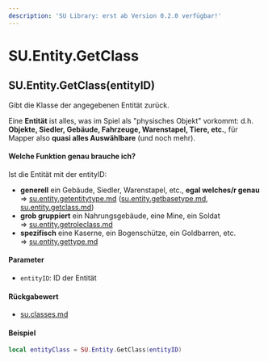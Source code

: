 ```yaml
---
description: 'SU Library: erst ab Version 0.2.0 verfügbar!'
---
```


# SU.Entity.GetClass

## SU.Entity.GetClass(entityID)

Gibt die Klasse der angegebenen Entität zurück.

Eine **Entität** ist alles, was im Spiel als "physisches Objekt" vorkommt: d.h. **Objekte, Siedler, Gebäude, Fahrzeuge, Warenstapel, Tiere, etc.**, für Mapper also **quasi alles Auswählbare** (und noch mehr).



#### Welche Funktion genau brauche ich?

Ist die Entität mit der entityID:

* **generell** ein Gebäude, Siedler, Warenstapel, etc., **egal welches/r genau**\
  ⇒ [su.entity.getentitytype.md](su.entity.getentitytype.md "mention") ([su.entity.getbasetype.md](su.entity.getbasetype.md "mention"), [su.entity.getclass.md](su.entity.getclass.md "mention"))
* **grob gruppiert** ein Nahrungsgebäude, eine Mine, ein Soldat\
  ⇒ [su.entity.getroleclass.md](su.entity.getroleclass.md "mention")
* **spezifisch** eine Kaserne, ein Bogenschütze, ein Goldbarren, etc.\
  ⇒ [su.entity.gettype.md](su.entity.gettype.md "mention")



#### Parameter

* `entityID`: ID der Entität

#### Rückgabewert

* [su.classes.md](../../su-api-enums/su.classes.md "mention")

#### Beispiel

```lua
local entityClass = SU.Entity.GetClass(entityID)
```
